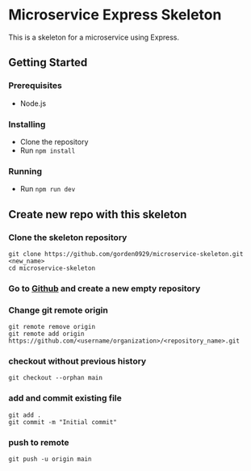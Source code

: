 # Microservice Express Skeleton

This is a skeleton for a microservice using Express.

## Getting Started

### Prerequisites

- Node.js

### Installing

- Clone the repository
- Run `npm install`

### Running

- Run `npm run dev`

## Create new repo with this skeleton

### Clone the skeleton repository
```
git clone https://github.com/gorden0929/microservice-skeleton.git <new_name>
cd microservice-skeleton
```

### Go to [Github](https://github.com/) and create a new empty repository

### Change git remote origin
```
git remote remove origin
git remote add origin https://github.com/<username/organization>/<repository_name>.git
```

### checkout without previous history
```
git checkout --orphan main
```

### add and commit existing file

```
git add .
git commit -m "Initial commit"
```

### push to remote
```
git push -u origin main
```
